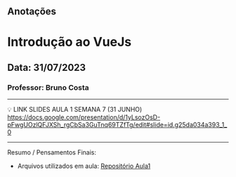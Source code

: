 ## Anotações

# Introdução ao VueJs

## Data: 31/07/2023

### Professor: Bruno Costa

---

💡 LINK SLIDES AULA 1 SEMANA 7 (31 JUNHO)
https://docs.google.com/presentation/d/1yLsozOsD-pFwgUOzlQFJXSh_rgCbSa3GuTnq69TZfTg/edit#slide=id.g25da034a393_1_0

---

Resumo / Pensamentos Finais:

- Arquivos utilizados em aula: [Repositório Aula1](https://github.com/vdr3w/aulasdevinhouse/tree/main/semana7/aula1)
